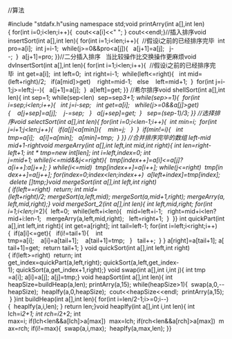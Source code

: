 //算法


#include "stdafx.h"using namespace std;void printArry(int a[],int len){ for(int i=0;i<len;i++){  cout<<a[i]<<" "; } cout<<endl;}//插入排序void insertSort(int a[],int len){ for(int i=1;i<len;i++){  //假设i之前的已经排序完毕  int pro=a[i];  int j=i-1;  while(j>=0&&pro<a[j]){   a[j+1]=a[j];   j--;  }  a[j+1]=pro; }}//二分插入排序   当比较操作比交换操作更麻烦void dvInsertSort(int a[],int len){ for(int i=1;i<len;i++){  //假设i之前的已经排序完毕  int get=a[i];  int left=0;  int right=i-1;  while(left<=right){   int mid=(left+right)/2;   if(a[mid]>get)    right=mid-1;   else    left=mid+1;  }  for(int j=i-1;j>=left;j--){   a[j+1]=a[j];  }  a[left]=get; }}
//希尔排序void shellSort(int a[],int len){ int sep=1; while(sep<len)  sep=sep*3+1; while(sep>=1){  for(int i=sep;i<len;i++){   int j=i-sep;   int get=a[i];   while(j>=0&&a[j]>get){    a[j+sep]=a[j];    j-=sep;   }   a[j+sep]=get;  }
  sep=(sep-1)/3; }}
//选择排序void selectSort(int a[],int len){ for(int i=0;i<len-1;i++){  int min=i;  for(int j=i+1;j<len;j++){   if(a[j]<a[min]){    min=j;   }  }  if(min!=i){   int tmp=a[i];   a[i]=a[min];   a[min]=tmp;  } }}
//合并排序完毕的数组 left-mid   mid+1-rightvoid mergeArry(int a[],int left,int mid,int right){ int len=right-left+1; int * tmp=new int[len]; int i=left,index=0; int j=mid+1; while(i<=mid&&j<=right){  tmp[index++]=a[i]<=a[j]?a[i++]:a[j++]; } while(i<=mid)  tmp[index++]=a[i++]; while(j<=right)  tmp[index++]=a[j++]; for(index=0;index<len;index++)  a[left+index]=tmp[index];
 delete []tmp;}void mergeSort(int a[],int left,int right){ if(left==right)  return; int mid=(left+right)/2; mergeSort(a,left,mid); mergeSort(a,mid+1,right); mergeArry(a,left,mid,right);}
void mergeSort_2(int a[],int len){ int left,mid,right; for(int i=1;i<len;i*=2){  left=0;  while(left+i<len){   mid=left+i-1;   right=mid+i<len?mid+i:len-1;   mergeArry(a,left,mid,right);   left=right+1;  }
 }}
int quickPart(int a[],int left,int right){ int get=a[right]; int tail=left-1; for(int i=left;i<right;i++){  if(a[i]<=get){   if(i!=tail+1){    int tmp=a[i];    a[i]=a[tail+1];    a[tail+1]=tmp;   }   tail++;  } } a[right]=a[tail+1]; a[tail+1]=get;
 return tail+1;
}
void quickSort(int a[],int left,int right){ if(left>=right)  return; int get_index=quickPart(a,left,right); quickSort(a,left,get_index-1); quickSort(a,get_index+1,right);}
void swap(int a[],int i,int j){ int tmp =a[i]; a[i]=a[j]; a[j]=tmp;}
void heapSort(int a[],int len){ int heapSize=buildHeap(a,len); printArry(a,15); while(heapSize>1){  swap(a,0,--heapSize);  heapIfy(a,0,heapSize);  cout<<heapSize<<endl;  printArry(a,15); }
}int buildHeap(int a[],int len){ for(int i=len/2-1;i>=0;i--){  heapIfy(a,i,len); } return len;}void heapIfy(int a[],int i,int len){ int lch=i*2+1; int rch=i*2+2; int max=i; if(lch<len&&a[lch]>a[max])  max=lch; if(rch<len&&a[rch]>a[max])  max=rch; if(i!=max){  swap(a,i,max);  heapIfy(a,max,len); }}

